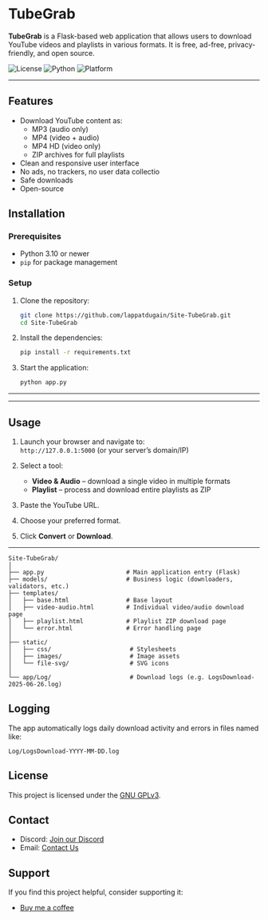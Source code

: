 # TubeGrab

**TubeGrab** is a Flask-based web application that allows users to download YouTube videos and playlists in various formats. It is free, ad-free, privacy-friendly, and open source.

<!-- Optional badges -->
![License](https://img.shields.io/github/license/lappatdugain/Site-TubeGrab)
![Python](https://img.shields.io/badge/python-3.10%2B-blue)
![Platform](https://img.shields.io/badge/platform-web--app-lightgrey)

---
## Features

- Download YouTube content as:
  - MP3 (audio only)
  - MP4 (video + audio)
  - MP4 HD (video only)
  - ZIP archives for full playlists
- Clean and responsive user interface
- No ads, no trackers, no user data collectio
- Safe downloads
- Open-source

## Installation

### Prerequisites

- Python 3.10 or newer
- `pip` for package management

### Setup

1. Clone the repository:

    ```bash
    git clone https://github.com/lappatdugain/Site-TubeGrab.git
    cd Site-TubeGrab
    ```

2. Install the dependencies:

    ```bash
    pip install -r requirements.txt 
    ```

3. Start the application:

    ```bash
    python app.py
    ```

---

---

## Usage

1. Launch your browser and navigate to:  
   `http://127.0.0.1:5000` (or your server’s domain/IP)

2. Select a tool:
   - **Video & Audio** – download a single video in multiple formats
   - **Playlist** – process and download entire playlists as ZIP

3. Paste the YouTube URL.

4. Choose your preferred format.

5. Click **Convert** or **Download**.

---
```
Site-TubeGrab/
│
├── app.py                       # Main application entry (Flask)
├── models/                      # Business logic (downloaders, validators, etc.)
├── templates/
│   ├── base.html                # Base layout
│   ├── video-audio.html         # Individual video/audio download page
│   ├── playlist.html            # Playlist ZIP download page
│   └── error.html               # Error handling page
│
├── static/
│   ├── css/                      # Stylesheets
│   ├── images/                   # Image assets
│   └── file-svg/                 # SVG icons
│
└── app/Log/                      # Download logs (e.g. LogsDownload-2025-06-26.log)
```

## Logging
The app automatically logs daily download activity and errors in files named like:
```
Log/LogsDownload-YYYY-MM-DD.log
```
## License

This project is licensed under the [GNU GPLv3](LICENSE).
## Contact

- Discord: [Join our Discord](https://discord.gg/qS2P3tqbp2)
- Email: [Contact Us](mailto:tubegrab.0bxdz@passinbox.com?subject=info%20TubeGrab)

##  Support
If you find this project helpful, consider supporting it:

- [Buy me a coffee](https://buymeacoffee.com/tubegrab)
